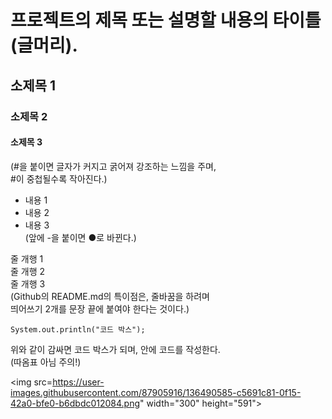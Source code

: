 # 프로젝트의 제목 또는 설명할 내용의 타이틀 (글머리).
## 소제목 1
### 소제목 2
#### 소제목 3
(#을 붙이면 글자가 커지고 굵어져 강조하는 느낌을 주며,  
#이 중첩될수록 작아진다.)  
  
- 내용 1  
- 내용 2  
- 내용 3  
(앞에 -을 붙이면 ●로 바뀐다.)  
  
줄 개행 1  
줄 개행 2  
줄 개행 3  
(Github의 README.md의 특이점은, 줄바꿈을 하려며  
띄어쓰기 2개를 문장 끝에 붙여야 한다는 것이다.)  
  
```
System.out.println("코드 박스");
```
위와 같이 감싸면 코드 박스가 되며, 안에 코드를 작성한다.  
(따옴표 아님 주의!)  
  
<img src=https://user-images.githubusercontent.com/87905916/136490585-c5691c81-0f15-42a0-bfe0-b6dbdc012084.png" width="300" height="591">
